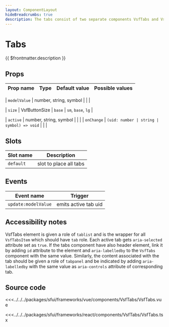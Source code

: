 ```yaml
---
layout: ComponentLayout
hideBreadcrumbs: true
description: The tabs consist of two separate components VsfTabs and VsfTabsItem. The first one is the wrapper for the list of tabs whish also includes VsfSlider component allowing to scroll when window is to small for all tabs.
---
```

#  Tabs

{{ $frontmatter.description }}

<Generate />

## Props

| Prop name           | Type                        | Default value | Possible values                        |
|---------------------|-----------------------------|---------------|----------------------------------------|
<!-- vue -->
| `modelValue`        | number, string, symbol      |               |                                        |
<!-- end vue -->
| `size`              | VsfButtonSize              | `base`        | `sm`, `base`, `lg`                     |
<!-- react -->
| `active`            | number, string, symbol      |               |                                        |
| `onChange`          | `(uid: number | string | symbol) => void` | |                                        |
<!-- end react -->

<!-- vue -->
## Slots

| Slot name |            Description          |
| --------- | ------------------------------- |
| `default` |  slot to place all tabs         |

## Events

| Event name |            Trigger             |
| ---------- | ----------------------------   |
| `update:modelValue` | emits active tab uid  |
<!-- end vue -->
## Accessibility notes
VsfTabs element is given a role of `tablist` and is the wrapper for all `VsfTabsItem` which should have `tab` role. Each active tab gets `aria-selected` attribute set as `true`. If the tabs component have also header element, link it by adding `id` attribute to the element and `aria-labelledby` to the `VsfTabs` component with the same value.
Similarly, the content associated with the tab should be given a role of `tabpanel` and be indicated by adding `aria-labelledby` with the same value as `aria-controls` attribute of corresponding tab.

## Source code

<!-- vue -->
<<<../../../packages/sfui/frameworks/vue/components/VsfTabs/VsfTabs.vue
<!-- end vue -->
<!-- react -->
<<<../../../packages/sfui/frameworks/react/components/VsfTabs/VsfTabs.tsx
<!-- end react -->
